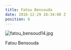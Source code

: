 ```yaml
---
title: Fatou Bensouda
date: 2016-12-29 18:34:00 Z
position: 6
---
```


![fatou_bensoud14.jpg](/uploads/fatou_bensoud14.jpg)

Fatou Bensouda
